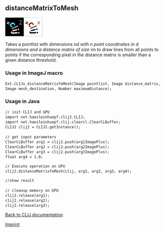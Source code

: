 ## distanceMatrixToMesh
![Image](images/mini_clij2_logo.png)![Image](images/mini_clijx_logo.png)

Takes a pointlist with dimensions n*d with n point coordinates in d dimensions and a distance matrix of size n*n to draw lines from all points to points if the corresponding pixel in the distance matrix is smaller than a given distance threshold.

### Usage in ImageJ macro
```
Ext.CLIJx_distanceMatrixToMesh(Image pointlist, Image distance_matrix, Image mesh_destination, Number maximumDistance);
```


### Usage in Java
```
// init CLIJ and GPU
import net.haesleinhuepf.clij2.CLIJ;
import net.haesleinhuepf.clij.clearcl.ClearCLBuffer;
CLIJ2 clij2 = CLIJ2.getInstance();

// get input parameters
ClearCLBuffer arg1 = clij2.push(arg1ImagePlus);
ClearCLBuffer arg2 = clij2.push(arg2ImagePlus);
ClearCLBuffer arg3 = clij2.push(arg3ImagePlus);
float arg4 = 1.0;
```

```
// Execute operation on GPU
clij2.distanceMatrixToMesh(clij, arg1, arg2, arg3, arg4);
```

```
//show result

// cleanup memory on GPU
clij2.release(arg1);
clij2.release(arg2);
clij2.release(arg3);
```


[Back to CLIJ documentation](https://clij.github.io/)

[Imprint](https://clij.github.io/imprint)
